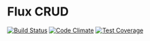 # Flux CRUD

[![Build Status](https://travis-ci.org/golmansax/flux-crud.svg?branch=master)](https://travis-ci.org/golmansax/flux-crud)
[![Code Climate](https://codeclimate.com/github/golmansax/flux-crud/badges/gpa.svg)](https://codeclimate.com/github/golmansax/flux-crud)
[![Test Coverage](https://codeclimate.com/github/golmansax/flux-crud/badges/coverage.svg)](https://codeclimate.com/github/golmansax/flux-crud)
